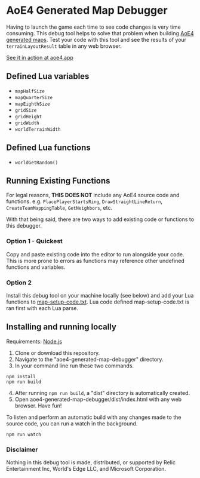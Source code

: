 # AoE4 Generated Map Debugger
Having to launch the game each time to see code changes is very time consuming. This debug tool helps to solve that problem when building [AoE4 generated maps](https://support.ageofempires.com/hc/en-us/sections/4409136290324-Generated-Maps). Test your code with this tool and see the results of your `terrainLayoutResult` table in any web browser.

[See it in action at aoe4.app](https://aoe4.app/)

## Defined Lua variables
* `mapHalfSize`
* `mapQuarterSize`
* `mapEighthSize`
* `gridSize`
* `gridHeight`
* `gridWidth`
* `worldTerrainWidth`

## Defined Lua functions
* `worldGetRandom()`

## Running Existing Functions

For legal reasons, **THIS DOES NOT** include any AoE4 source code and functions. e.g. `PlacePlayerStartsRing`, `DrawStraightLineReturn`,  `CreateTeamMappingTable`, `GetNeighbors`, etc.

With that being said, there are two ways to add existing code or functions to this debugger.

### Option 1 - Quickest
Copy and paste existing code into the editor to run alongside your code. This is more prone to errors as functions may reference other undefined functions and variables.
### Option 2
Install this debug tool on your machine locally (see below) and add your Lua functions to [map-setup-code.txt](https://github.com/Drumsin/aoe4-generated-map-debugger/blob/master/src/lua-imports/map-setup-code.txt). Lua code defined map-setup-code.txt is ran first with each Lua parse.

## Installing and running locally

Requirements: [Node.js](https://nodejs.org/en/download/)

1. Clone or download this repository.
2. Navigate to the "aoe4-generated-map-debugger" directory.
3. In your command line run these two commands.
```
npm install
npm run build
```
4. After running `npm run build`, a "dist" directory is automatically created.
5. Open aoe4-generated-map-debugger/dist/index.html with any web browser. Have fun!


To listen and perform an automatic build with any changes made to the source code, you can run a watch in the background.
```
npm run watch
```

### Disclaimer
Nothing in this debug tool is made, distributed, or supported by Relic Entertainment Inc, World's Edge LLC, and Microsoft Corporation.


